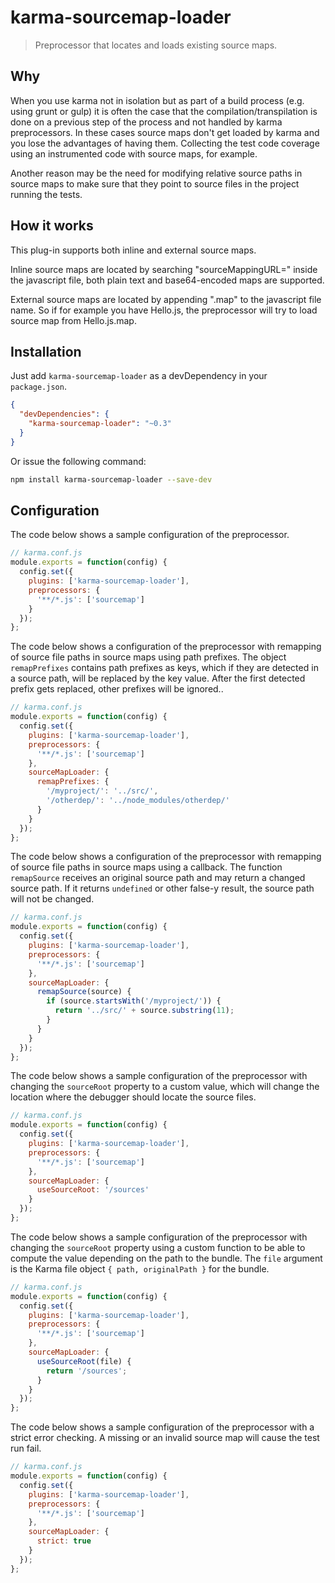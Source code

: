 # karma-sourcemap-loader

> Preprocessor that locates and loads existing source maps.

## Why

When you use karma not in isolation but as part of a build process (e.g. using grunt
or gulp) it is often the case that the compilation/transpilation is done on a previous
step of the process and not handled by karma preprocessors. In these cases source maps
don't get loaded by karma and you lose the advantages of having them. Collecting
the test code coverage using an instrumented code with source maps, for example.

Another reason may be the need for modifying relative source paths in source maps
to make sure that they point to source files in the project running the tests.

## How it works

This plug-in supports both inline and external source maps.

Inline source maps are located by searching "sourceMappingURL=" inside the javascript
file, both plain text and base64-encoded maps are supported.

External source maps are located by appending ".map" to the javascript file name.
So if for example you have Hello.js, the preprocessor will try to load source map from
Hello.js.map.

## Installation

Just add `karma-sourcemap-loader` as a devDependency in your `package.json`.
```json
{
  "devDependencies": {
    "karma-sourcemap-loader": "~0.3"
  }
}
```

Or issue the following command:
```bash
npm install karma-sourcemap-loader --save-dev
```

## Configuration

The code below shows a sample configuration of the preprocessor.

```js
// karma.conf.js
module.exports = function(config) {
  config.set({
    plugins: ['karma-sourcemap-loader'],
    preprocessors: {
      '**/*.js': ['sourcemap']
    }
  });
};
```

The code below shows a configuration of the preprocessor with remapping of source file paths in source maps using path prefixes. The object `remapPrefixes` contains path prefixes as keys, which if they are detected in a source path, will be replaced by the key value. After the first detected prefix gets replaced, other prefixes will be ignored..

```js
// karma.conf.js
module.exports = function(config) {
  config.set({
    plugins: ['karma-sourcemap-loader'],
    preprocessors: {
      '**/*.js': ['sourcemap']
    },
    sourceMapLoader: {
      remapPrefixes: {
        '/myproject/': '../src/',
        '/otherdep/': '../node_modules/otherdep/'
      }
    }
  });
};
```

The code below shows a configuration of the preprocessor with remapping of source file paths in source maps using a callback. The function `remapSource` receives an original source path and may return a changed source path. If it returns `undefined` or other false-y result, the source path will not be changed.

```js
// karma.conf.js
module.exports = function(config) {
  config.set({
    plugins: ['karma-sourcemap-loader'],
    preprocessors: {
      '**/*.js': ['sourcemap']
    },
    sourceMapLoader: {
      remapSource(source) {
        if (source.startsWith('/myproject/')) {
          return '../src/' + source.substring(11);
        }
      }
    }
  });
};
```

The code below shows a sample configuration of the preprocessor with changing the `sourceRoot` property to a custom value, which will change the location where the debugger should locate the source files.

```js
// karma.conf.js
module.exports = function(config) {
  config.set({
    plugins: ['karma-sourcemap-loader'],
    preprocessors: {
      '**/*.js': ['sourcemap']
    },
    sourceMapLoader: {
      useSourceRoot: '/sources'
    }
  });
};
```

The code below shows a sample configuration of the preprocessor with changing the `sourceRoot` property using a custom function to be able to compute the value depending on the path to the bundle. The `file` argument is the Karma file object `{ path, originalPath }` for the bundle.

```js
// karma.conf.js
module.exports = function(config) {
  config.set({
    plugins: ['karma-sourcemap-loader'],
    preprocessors: {
      '**/*.js': ['sourcemap']
    },
    sourceMapLoader: {
      useSourceRoot(file) {
        return '/sources';
      }
    }
  });
};
```

The code below shows a sample configuration of the preprocessor with a strict error checking. A missing or an invalid source map will cause the test run fail.

```js
// karma.conf.js
module.exports = function(config) {
  config.set({
    plugins: ['karma-sourcemap-loader'],
    preprocessors: {
      '**/*.js': ['sourcemap']
    },
    sourceMapLoader: {
      strict: true
    }
  });
};
```
